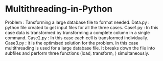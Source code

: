 # Multithreading-in-Python
Problem : Tansforming a large database file to format needed.
Data.py : python file created to get input files for all the three cases.
Case1.py : In this case data is transformed by transforming a complete column in a single command.
Case2.py : In this case each cell is transformed individually.
Case3.py : it is the optimised solution for the problem. In this case multithreading is used for a large database file.
It breaks down the file into subfiles and perform three functions (load, transform, ) simultaneously.
